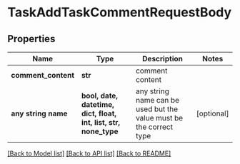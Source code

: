 # TaskAddTaskCommentRequestBody


## Properties
Name | Type | Description | Notes
------------ | ------------- | ------------- | -------------
**comment_content** | **str** | comment content | 
**any string name** | **bool, date, datetime, dict, float, int, list, str, none_type** | any string name can be used but the value must be the correct type | [optional]

[[Back to Model list]](../README.md#documentation-for-models) [[Back to API list]](../README.md#documentation-for-api-endpoints) [[Back to README]](../README.md)


